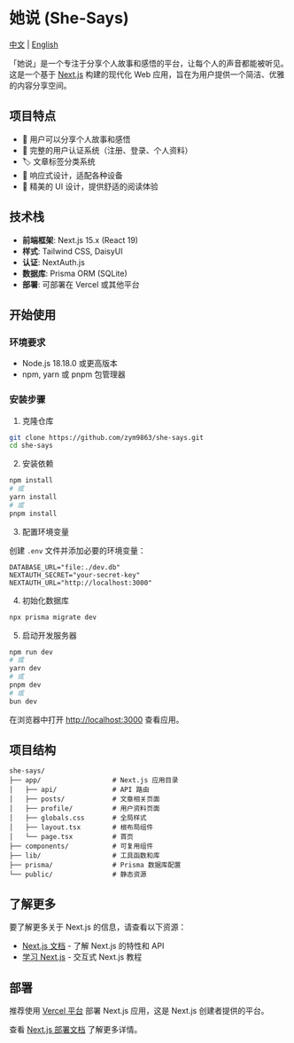 # 她说 (She-Says)

[中文](README.md) | [English](README_EN.md)

「她说」是一个专注于分享个人故事和感悟的平台，让每个人的声音都能被听见。这是一个基于 [Next.js](https://nextjs.org) 构建的现代化 Web 应用，旨在为用户提供一个简洁、优雅的内容分享空间。

## 项目特点

- 🌟 用户可以分享个人故事和感悟
- 👤 完整的用户认证系统（注册、登录、个人资料）
- 🏷️ 文章标签分类系统
- 📱 响应式设计，适配各种设备
- 🎨 精美的 UI 设计，提供舒适的阅读体验

## 技术栈

- **前端框架**: Next.js 15.x (React 19)
- **样式**: Tailwind CSS, DaisyUI
- **认证**: NextAuth.js
- **数据库**: Prisma ORM (SQLite)
- **部署**: 可部署在 Vercel 或其他平台

## 开始使用

### 环境要求

- Node.js 18.18.0 或更高版本
- npm, yarn 或 pnpm 包管理器

### 安装步骤

1. 克隆仓库

```bash
git clone https://github.com/zym9863/she-says.git
cd she-says
```

2. 安装依赖

```bash
npm install
# 或
yarn install
# 或
pnpm install
```

3. 配置环境变量

创建 `.env` 文件并添加必要的环境变量：

```
DATABASE_URL="file:./dev.db"
NEXTAUTH_SECRET="your-secret-key"
NEXTAUTH_URL="http://localhost:3000"
```

4. 初始化数据库

```bash
npx prisma migrate dev
```

5. 启动开发服务器

```bash
npm run dev
# 或
yarn dev
# 或
pnpm dev
# 或
bun dev
```

在浏览器中打开 [http://localhost:3000](http://localhost:3000) 查看应用。

## 项目结构

```
she-says/
├── app/                  # Next.js 应用目录
│   ├── api/              # API 路由
│   ├── posts/            # 文章相关页面
│   ├── profile/          # 用户资料页面
│   ├── globals.css       # 全局样式
│   ├── layout.tsx        # 根布局组件
│   └── page.tsx          # 首页
├── components/           # 可复用组件
├── lib/                  # 工具函数和库
├── prisma/               # Prisma 数据库配置
└── public/               # 静态资源
```

## 了解更多

要了解更多关于 Next.js 的信息，请查看以下资源：

- [Next.js 文档](https://nextjs.org/docs) - 了解 Next.js 的特性和 API
- [学习 Next.js](https://nextjs.org/learn) - 交互式 Next.js 教程

## 部署

推荐使用 [Vercel 平台](https://vercel.com/new?utm_medium=default-template&filter=next.js&utm_source=create-next-app&utm_campaign=create-next-app-readme) 部署 Next.js 应用，这是 Next.js 创建者提供的平台。

查看 [Next.js 部署文档](https://nextjs.org/docs/app/building-your-application/deploying) 了解更多详情。
